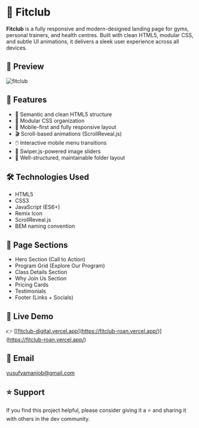 # 💪 Fitclub

**Fitclub** is a fully responsive and modern-designed landing page for gyms, personal trainers, and health centres. Built with clean HTML5, modular CSS, and subtle UI animations, it delivers a sleek user experience across all devices.

## 👀 Preview

![fitclub](https://github.com/user-attachments/assets/596d2f2f-6bf0-4810-b43f-9581a65cc3fb)


## 🚀 Features

- 🧱 Semantic and clean HTML5 structure  
- 🎨 Modular CSS organization  
- 📱 Mobile-first and fully responsive layout  
- 🎬 Scroll-based animations (ScrollReveal.js)  
- 🖱️ Interactive mobile menu transitions  
- 📸 Swiper.js-powered image sliders  
- 📂 Well-structured, maintainable folder layout  

## 🛠️ Technologies Used

- HTML5  
- CSS3  
- JavaScript (ES6+)  
- Remix Icon
- ScrollReveal.js
- BEM naming convention  

## 🧩 Page Sections

- Hero Section (Call to Action)  
- Program Grid (Explore Our Program)  
- Class Details Section  
- Why Join Us Section  
- Pricing Cards  
- Testimonials  
- Footer (Links + Socials)

## 🔗 Live Demo

👉 [[[fitclub-digital.vercel.app](https://fitclub-roan.vercel.app/)](https://fitclub-roan.vercel.app/)](https://fitclub-roan.vercel.app/)


## 📧 Email

yusufyamanjob@gmail.com

## ⭐ Support

If you find this project helpful, please consider giving it a ⭐ and sharing it with others in the dev community.


